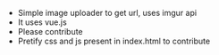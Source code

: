 * Simple image uploader to get url, uses imgur api
* It uses vue.js
* Please contribute
* Pretify css and js present in index.html to contribute
